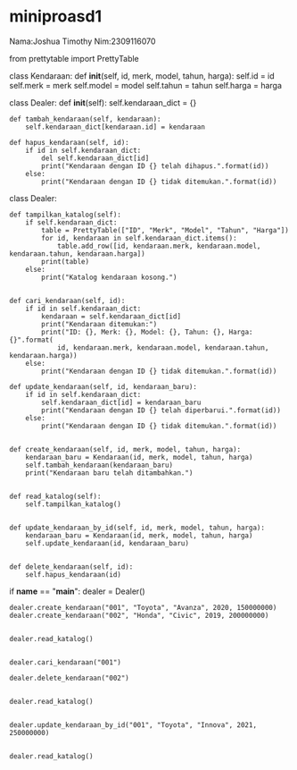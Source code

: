 # miniproasd1
Nama:Joshua Timothy
Nim:2309116070



from  prettytable import PrettyTable
 
class Kendaraan:
    def __init__(self, id, merk, model, tahun, harga):
        self.id = id
        self.merk = merk
        self.model = model
        self.tahun = tahun
        self.harga = harga

class Dealer:
    def __init__(self):
        self.kendaraan_dict = {}

    def tambah_kendaraan(self, kendaraan):
        self.kendaraan_dict[kendaraan.id] = kendaraan

    def hapus_kendaraan(self, id):
        if id in self.kendaraan_dict:
            del self.kendaraan_dict[id]
            print("Kendaraan dengan ID {} telah dihapus.".format(id))
        else:
            print("Kendaraan dengan ID {} tidak ditemukan.".format(id))


class Dealer:

    def tampilkan_katalog(self):
        if self.kendaraan_dict:
            table = PrettyTable(["ID", "Merk", "Model", "Tahun", "Harga"])
            for id, kendaraan in self.kendaraan_dict.items():
                table.add_row([id, kendaraan.merk, kendaraan.model, kendaraan.tahun, kendaraan.harga])
            print(table)
        else:
            print("Katalog kendaraan kosong.")


    def cari_kendaraan(self, id):
        if id in self.kendaraan_dict:
            kendaraan = self.kendaraan_dict[id]
            print("Kendaraan ditemukan:")
            print("ID: {}, Merk: {}, Model: {}, Tahun: {}, Harga: {}".format(
                id, kendaraan.merk, kendaraan.model, kendaraan.tahun, kendaraan.harga))
        else:
            print("Kendaraan dengan ID {} tidak ditemukan.".format(id))

    def update_kendaraan(self, id, kendaraan_baru):
        if id in self.kendaraan_dict:
            self.kendaraan_dict[id] = kendaraan_baru
            print("Kendaraan dengan ID {} telah diperbarui.".format(id))
        else:
            print("Kendaraan dengan ID {} tidak ditemukan.".format(id))


    def create_kendaraan(self, id, merk, model, tahun, harga):
        kendaraan_baru = Kendaraan(id, merk, model, tahun, harga)
        self.tambah_kendaraan(kendaraan_baru)
        print("Kendaraan baru telah ditambahkan.")


    def read_katalog(self):
        self.tampilkan_katalog() 


    def update_kendaraan_by_id(self, id, merk, model, tahun, harga):
        kendaraan_baru = Kendaraan(id, merk, model, tahun, harga)
        self.update_kendaraan(id, kendaraan_baru)


    def delete_kendaraan(self, id):
        self.hapus_kendaraan(id)

    
  


if __name__ == "__main__":
    dealer = Dealer()

    dealer.create_kendaraan("001", "Toyota", "Avanza", 2020, 150000000)
    dealer.create_kendaraan("002", "Honda", "Civic", 2019, 200000000)

  
    dealer.read_katalog()


    dealer.cari_kendaraan("001")

    dealer.delete_kendaraan("002")

  
    dealer.read_katalog()

   
    dealer.update_kendaraan_by_id("001", "Toyota", "Innova", 2021, 250000000)

    
    dealer.read_katalog()
